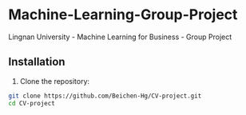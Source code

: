 # Machine-Learning-Group-Project
Lingnan University - Machine Learning for Business - Group Project 

## Installation
1. Clone the repository:
```bash
git clone https://github.com/Beichen-Hg/CV-project.git 
cd CV-project
```
